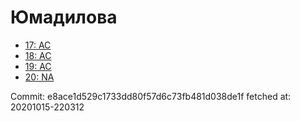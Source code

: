 # Юмадилова
- [17: AC](17.md)
- [18: AC](18.md)
- [19: AC](19.md)
- [20: NA](20.md)

Commit: e8ace1d529c1733dd80f57d6c73fb481d038de1f
 fetched at: 20201015-220312
